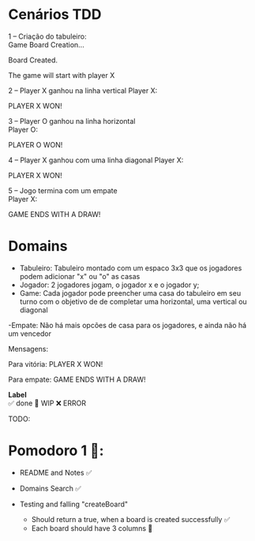 # Cenários TDD 
1 – Criação do tabuleiro:  
Game Board Creation...

Board Created.

The game will start with player X 

2 – Player X ganhou na linha vertical 
Player X: 

PLAYER X WON!
 
3 – Player O ganhou na linha horizontal  
Player O: 

PLAYER O WON! 

4 – Player X ganhou com uma linha diagonal 
Player X: 

PLAYER X WON! 

5 – Jogo termina com um empate  
Player X: 

GAME ENDS WITH A DRAW!

# Domains

- Tabuleiro: Tabuleiro montado com um espaco 3x3 que os jogadores podem adicionar "x" ou "o" as casas
- Jogador: 2 jogadores jogam, o jogador x e o jogador y;
- Game: Cada jogador pode preencher uma casa do tabuleiro em seu turno com o objetivo de de completar uma horizontal, uma vertical ou diagonal

-Empate: Não há mais opcões de casa para os jogadores, e ainda não há um vencedor

Mensagens:

Para vitória:
PLAYER X WON!

Para empate:
GAME ENDS WITH A DRAW!

**Label**  
✅ done 🚧 WIP ❌ ERROR

TODO:

# Pomodoro 1 🍅:

- README and Notes ✅
- Domains Search ✅

- Testing and falling "createBoard"
    - Should return a true, when a board is created successfully ✅
    - Each board should have 3 columns 🚧